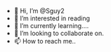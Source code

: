 - 👋 Hi, I’m @Sguy2
- 👀 I’m interested in reading
- 🌱 I’m currently learning....
- 💞️ I’m looking to collaborate on.
- 📫 How to reach me..

<!---
Sguy2/Sguy2 is a ✨ special ✨ repository because its `README.md` (this file) appears on your GitHub profile.
You can click the Preview link to take a look at your changes.
--->
